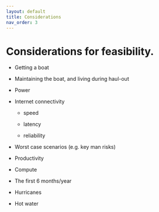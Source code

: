 ```yaml
---
layout: default
title: Considerations
nav_order: 3
---
```


# Considerations for feasibility.
-   Getting a boat

-   Maintaining the boat, and living during haul-out

-   Power

-   Internet connectivity

    -   speed

    -   latency

    -   reliability

-   Worst case scenarios (e.g. key man risks)

-   Productivity

-   Compute

-   The first 6 months/year

-   Hurricanes

-   Hot water
